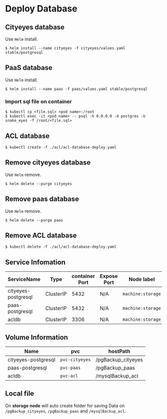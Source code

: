 # Deploy Database

## Cityeyes database
Use `Helm` install.
```shell
$ helm install --name cityeyes -f cityeyes/values.yaml stable/postgresql
```
 
## PaaS database
Use `Helm` install.
```shell
$ helm install --name paas -f paas/values.yaml stable/postgresql
```

### Import sql file on container
```shell
$ kubectl cp <file.sql> <pod name>:/root
$ kubectl exec -it <pod name> -- psql -h 0.0.0.0 -d postgres -U snake_eyes -f /root/<file.sql>
```

## ACL database

```shell
$ kubectl create -f ./acl/acl-database-deploy.yaml
```

## Remove cityeyes database
Use `Helm` remove.
```
$ helm delete --purge cityeyes
```

## Remove paas database
Use `Helm` remove.
```
$ helm delete --purge paas
```

## Remove ACL database
```
$ kubectl delete -f ./acl/acl-database-deploy.yaml
```

## Service Infomation

|ServiceName|Type|container Port|Expose Port|Node label|
|-|-|-|-|-|
|cityeyes-postgresql|ClusterIP|5432|N/A|`machine:storage`|
|paas-postgresql|ClusterIP|5432|N/A|`machine:storage`|
|acldb|ClusterIP|3306|N/A|`machine:storage`|

## Volume Information

|Name|pvc|hostPath|
|-|-|-|
|cityeyes-postgresql|`pvc-cityeyes`|/pgBackup_cityeyes|
|paas-postgresql|`pvc-paas`|/pgBackup_paas|
|acldb|`pvc-acl`|/mysqlBackup_acl|

## Local file
On **storage node** will auto create folder for saving Data on `/pgBackup_cityeyes`, `/pgBackup_paas` and `/mysqlBackup_acl`.
